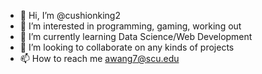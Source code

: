 - 👋 Hi, I’m @cushionking2
- 👀 I’m interested in programming, gaming, working out
- 🌱 I’m currently learning Data Science/Web Development
- 💞️ I’m looking to collaborate on any kinds of projects
- 📫 How to reach me awang7@scu.edu

<!---
cushionking2/cushionking2 is a ✨ special ✨ repository because its `README.md` (this file) appears on your GitHub profile.
You can click the Preview link to take a look at your changes.
--->
